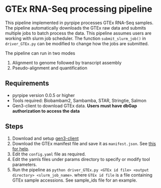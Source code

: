 # GTEx RNA-Seq processing pipeline
This pipeline implemented in pyrpipe processes GTEx RNA-Seq samples. 
The pipeline automatically downloads the GTEx raw data and submits multiple jobs to batch process the data.
This pipeline assumes users are working with slurm job scheduler. 
The function `submit_slurm_job()` in `driver_GTEx.py` can be modified to change how the jobs are submitted.

The pipeline can run in two modes
1. Alignment to genome followed by transcript assembly
2. Pseudo-alignment and quantification


## Requirements
* pyrpipe version 0.0.5 or higher
* Tools required: Biobambam2, Sambamba, STAR, Stringtie, Salmon
* Gen3-client to download GTEx data. **Users must have dbGap authorization to access the data**

## Steps
1. Download and setup [gen3-client](https://gen3.org/resources/user/gen3-client/)
2. Download the GTEx manifest file and save it as `manifest.json`. See [this for help](https://anvilproject.org/learn/reference/gtex-v8-free-egress-instructions).
3. Edit the `config.yaml` file as required.
4. Edit the yamls files under params directory to specify or modify tool parameters.
5. Run the pipeline as `python driver_GTEx.py <GTEx id file> <output directory> <slurm_job_name>`.
where `GTEx id file` is a file containing GTEx sample accessions. See sample_ids file for an example.